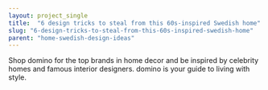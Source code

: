 ```yaml
---
layout: project_single
title:  "6 design tricks to steal from this 60s-inspired Swedish home"
slug: "6-design-tricks-to-steal-from-this-60s-inspired-swedish-home"
parent: "home-swedish-design-ideas"
---
```

Shop domino for the top brands in home decor and be inspired by celebrity homes and famous interior designers. domino is your guide to living with style.